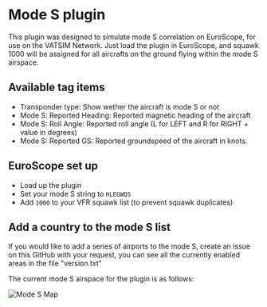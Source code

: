 # Mode S plugin

This plugin was designed to simulate mode S correlation on EuroScope, for use on the VATSIM Network. Just load the plugin in EuroScope, and squawk 1000 will be assigned for all aircrafts on the ground flying within the mode S airspace.

## Available tag items

* Transponder type: Show wether the aircraft is mode S or not
* Mode S: Reported Heading: Reported magnetic heading of the aircraft
* Mode S: Roll Angle: Reported roll angle (L for LEFT and R for RIGHT + value in degrees)
* Mode S: Reported GS: Reported groundspeed of the aircraft in knots.

## EuroScope set up
* Load up the plugin
* Set your mode S string to ```HLEGWQS```
* Add ```1000``` to your VFR squawk list (to prevent squawk duplicates)

## Add a country to the mode S list

If you would like to add a series of airports to the mode S, create an issue on this GitHub with your request, you can see all the currently enabled areas in the file "version.txt"

The current mode S airspace for the plugin is as follows:

![Mode S Map](https://s3.eu-central-1.amazonaws.com/pithos/ShareX/2015/12/23.12.2015.modeS.gif)
